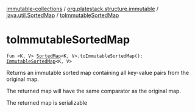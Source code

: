[immutable-collections](../../index.md) / [org.platestack.structure.immutable](../index.md) / [java.util.SortedMap](index.md) / [toImmutableSortedMap](.)

# toImmutableSortedMap

`fun <K, V> `[`SortedMap`](http://docs.oracle.com/javase/6/docs/api/java/util/SortedMap.html)`<K, V>.toImmutableSortedMap(): `[`ImmutableSortedMap`](../-immutable-sorted-map/index.md)`<K, V>`

Returns an immutable sorted map containing all key-value pairs from the original map.

The returned map will have the same comparator as the original map.

The returned map is serializable

